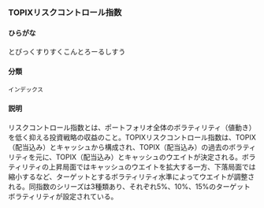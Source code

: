 <div style="display:none;">

## [あ行](securities-terms?id=あ行)
## [か行](securities-terms?id=か行)
## [さ行](securities-terms?id=さ行)
## [た行](securities-terms?id=た行)
## [な行](securities-terms?id=な行)
## [は行](securities-terms?id=は行)
## [ま行](securities-terms?id=ま行)
## [や行](securities-terms?id=や行)
## [ら行](securities-terms?id=ら行)
## [わ行](securities-terms?id=わ行)
## [英数字・記号](securities-terms?id=英数字・記号)

</div>

### TOPIXリスクコントロール指数

#### ひらがな

とぴっくすりすくこんとろーるしすう

#### 分類

`インデックス`

#### 説明

リスクコントロール指数とは、ポートフォリオ全体のボラティリティ（値動き）を低く抑える投資戦略の収益のこと。TOPIXリスクコントロール指数は、TOPIX（配当込み）とキャッシュから構成され、TOPIX（配当込み）の過去のボラティリティを元に、TOPIX（配当込み）とキャッシュのウエイトが決定される。ボラティリティの上昇局面ではキャッシュのウエイトを拡大する一方、下落局面では縮小するなど、ターゲットとするボラティリティ水準によってウエイトが調整される。同指数のシリーズは3種類あり、それぞれ5%、10%、15%のターゲットボラティリティが設定されている。

